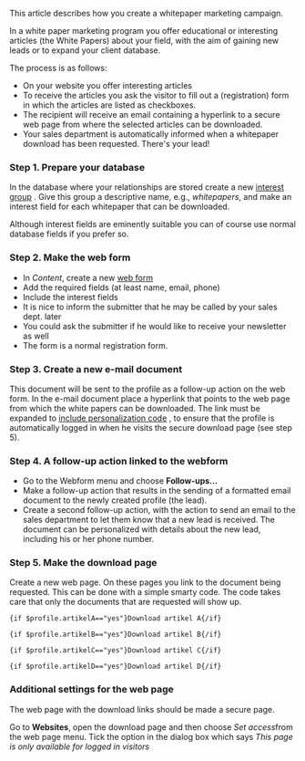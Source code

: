 This article describes how you create a whitepaper marketing campaign.

In a white paper marketing program you offer educational or interesting
articles (the White Papers) about your field, with the aim of gaining
new leads or to expand your client database.

The process is as follows:

-   On your website you offer interesting articles
-   To receive the articles you ask the visitor to fill out a
    (registration) form in which the articles are listed as checkboxes.
-   The recipient will receive an email containing a hyperlink to a
    secure web page from where the selected articles can be downloaded.
-   Your sales department is automatically informed when a whitepaper
    download has been requested. There's your lead!

### Step 1. Prepare your database

In the database where your relationships are stored create a new
[interest group](./working-with-interest-fields-and-groups.md)
. Give this group a descriptive name, e.g., *whitepapers*, and make an
interest field for each whitepaper that can be downloaded.

Although interest fields are eminently suitable you can of course use
normal database fields if you prefer so.

### Step 2. Make the web form

-   In *Content*, create a new [web form](./introduction-to-web-forms.md)
-   Add the required fields (at least name, email, phone)
-   Include the interest fields
-   It is nice to inform the submitter that he may be called by your
    sales dept. later
-   You could ask the submitter if he would like to receive your
    newsletter as well
-   The form is a normal registration form.

### Step 3. Create a new e-mail document

This document will be sent to the profile as a follow-up action on the
web form. In the e-mail document place a hyperlink that points to the
web page from which the white papers can be downloaded. The link must be
expanded to [include personalization code](./linking-to-your-website-from-an-emailing.md)
, to ensure that the profile is automatically logged in when he visits
the secure download page (see step 5).

### Step 4. A follow-up action linked to the webform

-   Go to the Webform menu and choose **Follow-ups...**
-   Make a follow-up action that results in the sending of a formatted
    email document to the newly created profile (the lead).
-   Create a second follow-up action, with the action to send an email
    to the sales department to let them know that a new lead is
    received. The document can be personalized with details about the
    new lead, including his or her phone number.

### Step 5. Make the download page

Create a new web page. On these pages you link to the document being
requested. This can be done with a simple smarty code. The code takes
care that only the documents that are requested will show up.

`{if $profile.artikelA=="yes"}Download artikel A{/if}`

`{if $profile.artikelB=="yes"}Download artikel B{/if}`

`{if $profile.artikelC=="yes"}Download artikel C{/if}`

`{if $profile.artikelD=="yes"}Download artikel D{/if}`

### Additional settings for the web page

The web page with the download links should be made a secure page.

Go to **Websites**, open the download page and then choose *Set
access*from the web page menu. Tick ​​the option in the dialog box which
says *This page is only available for logged in visitors*